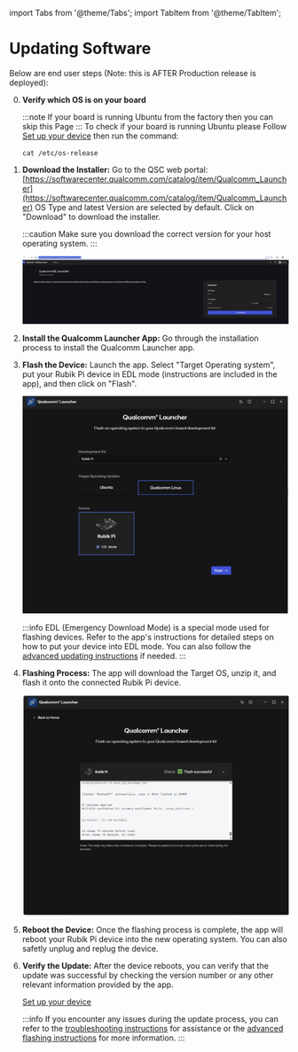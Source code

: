 import Tabs from '@theme/Tabs';
import TabItem from '@theme/TabItem';

# Updating Software

Below are end user steps (Note: this is AFTER Production release is deployed):

0. **Verify which OS is on your board**

    :::note 
    If your board is running Ubuntu from the factory then you can skip this Page
    :::
    To check if your board is running Ubuntu please Follow [Set up your device](2.set-up-your-device.md)
    then run the command: 
    ```
    cat /etc/os-release
    ```

1.  **Download the Installer:**
    Go to the QSC web portal: [https://softwarecenter.qualcomm.com/catalog/item/Qualcomm_Launcher](https://softwarecenter.qualcomm.com/catalog/item/Qualcomm_Launcher)
    OS Type and latest Version are selected by default. Click on "Download" to download the installer.
    
    :::caution
    Make sure you download the correct version for your host operating system.
    :::

    ![Qualcomm Launcher Download](../images/qsc_launcher_download.png)

2.  **Install the Qualcomm Launcher App:**
    Go through the installation process to install the Qualcomm Launcher app.

3.  **Flash the Device:**
    Launch the app. Select "Target Operating system", put your Rubik Pi device in EDL mode (instructions are included in the app), and then click on "Flash".

    ![Qualcomm Launcher OS Selection](../images/qsc_launcher_os.png)
    
    :::info
    EDL (Emergency Download Mode) is a special mode used for flashing devices. Refer to the app's instructions for detailed steps on how to put your device into EDL mode. You can also follow the 
    [advanced updating instructions](../15.update-software.md) if needed.
    :::

4.  **Flashing Process:**
    The app will download the Target OS, unzip it, and flash it onto the connected Rubik Pi device.

    ![Qualcomm Launcher Flashed](../images/qsc_launcher_flashed.png)

5.  **Reboot the Device:**
    Once the flashing process is complete, the app will reboot your Rubik Pi device into the new operating system. You can also safetly unplug and replug the device.

6.  **Verify the Update:**
    After the device reboots, you can verify that the update was successful by checking the version number or any other relevant information provided by the app.

    [Set up your device](2.set-up-your-device.md)
    
    :::info
    If you encounter any issues during the update process, you can refer to the [troubleshooting instructions](../13.troubleshooting.md) for assistance
    or the [advanced flashing instructions](../15.update-software.md) for more information.
    :::